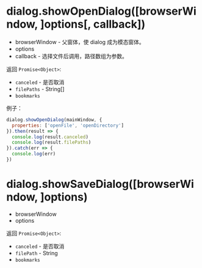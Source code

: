 # dialog.showOpenDialog(\[browserWindow, ]options[, callback])
* browserWindow - 父窗体，使 dialog 成为模态窗体。
* options
* callback - 选择文件后调用，路径数组为参数。

返回 `Promise<Object>`:  
* `canceled` - 是否取消
* `filePaths` - String\[]
* `bookmarks`

例子：  
```js
dialog.showOpenDialog(mainWindow, {
  properties: ['openFile', 'openDirectory']
}).then(result => {
  console.log(result.canceled)
  console.log(result.filePaths)
}).catch(err => {
  console.log(err)
})
```

# dialog.showSaveDialog(\[browserWindow, ]options)
* browserWindow
* options

返回 `Promise<Object>`:  
* `canceled` - 是否取消
* `filePath` - String
* `bookmarks`

